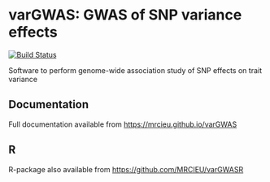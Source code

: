 # varGWAS: GWAS of SNP variance effects

<!-- badges: start -->
[![Build Status](https://github.com/MRCIEU/vargwas/actions/workflows/test.yml/badge.svg)](https://github.com/MRCIEU/vargwas/actions)
<!-- badges: end -->

Software to perform genome-wide association study of SNP effects on trait variance

## Documentation

Full documentation available from <https://mrcieu.github.io/varGWAS>

## R

R-package also available from https://github.com/MRCIEU/varGWASR
